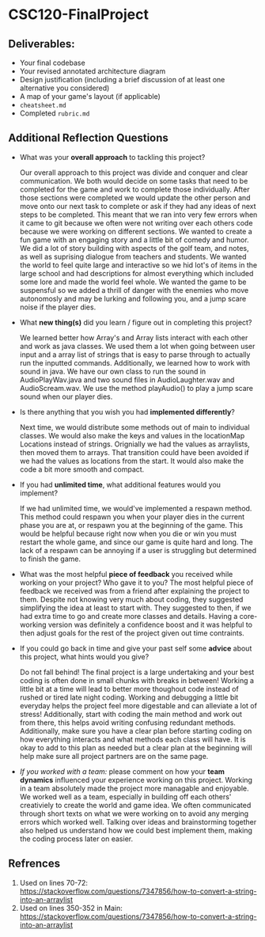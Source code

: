 # CSC120-FinalProject

## Deliverables:
 - Your final codebase
 - Your revised annotated architecture diagram
 - Design justification (including a brief discussion of at least one alternative you considered)
 - A map of your game's layout (if applicable)
 - `cheatsheet.md`
 - Completed `rubric.md`
  
## Additional Reflection Questions
 - What was your **overall approach** to tackling this project?

    Our overall approach to this project was divide and conquer and clear communication. We both would decide on some tasks that need to be completed for the game and work to complete those individually. After those sections were completed we would update the other person and move onto our next task to complete or ask if they had any ideas of next steps to be completed. This meant that we ran into very few errors when it came to git because we often were not writing over each others code because we were working on different sections. We wanted to create a fun game with an engaging story and a little bit of comedy and humor. We did a lot of story building with aspects of the golf team, and notes, as well as suprising dialogue from teachers and students. We wanted the world to feel quite large and interactive so we hid lot's of items in the large school and had descriptions for almost everything which included some lore and made the world feel whole. We wanted the game to be suspensful so we added a thrill of danger with the enemies who move autonomosly and may be lurking and following you, and a jump scare noise if the player dies. 

 - What **new thing(s)** did you learn / figure out in completing this project?

    We learned better how Array's and Array lists interact with each other and work as java classes. We used them a lot when going between user input and a array list of strings that is easy to parse through to actually run the inputted commands. Additionally, we learned how to work with sound in java. We have our own class to run the sound in AudioPlayWav.java and two sound files in AudioLaughter.wav and AudioScream.wav. We use the method playAudio() to play a jump scare sound when our player dies. 

 - Is there anything that you wish you had **implemented differently**?

   Next time, we would distribute some methods out of main to individual classes. We would also make the keys and values in the locationMap Locations instead of strings. Orignially we had the values as arraylists, then moved them to arrays. That transition could have been avoided if we had the values as locations from the start. It would also make the code a bit more smooth and compact. 

 - If you had **unlimited time**, what additional features would you implement?

    If we had unlimited time, we would've implemented a respawn method. This method could respawn you when your player dies in the current phase you are at, or respawn you at the beginning of the game. This would be helpful because right now when you die or win you must restart the whole game, and since our game is quite hard and long. The lack of a respawn can be annoying if a user is struggling but determined to finish the game.

 - What was the most helpful **piece of feedback** you received while working on your project? Who gave it to you?
   The most helpful piece of feedback we received was from a friend after explaining the project to them. Despite not knowing very much about coding, they suggested simplifying the idea at least to start with. They suggested to then, if we had extra time to go and create more classes and details. Having a core-working version was definitely a confidence boost and it was helpful to then adjust goals for the rest of the project given out time contraints.

 - If you could go back in time and give your past self some **advice** about this project, what hints would you give?

    Do not fall behind! The final project is a large undertaking and your best coding is often done in small chunks with breaks in between! Working a little bit at a time will lead to better more thoughout code instead of rushed or tired late night coding. Working and debugging a little bit everyday helps the project feel more digestable and can alleviate a lot of stress! Additionally, start with coding the main method and work out from there, this helps avoid writing confusing redundant methods. Additionally, make sure you have a clear plan before starting coding on how everything interacts and what methods each class will have. It is okay to add to this plan as needed but a clear plan at the beginning will help make sure all project partners are on the same page. 


 - _If you worked with a team:_ please comment on how your **team dynamics** influenced your experience working on this project.
   Working in a team absolutely made the project more managable and enjoyable. We worked well as a team, especially in building off each others' creativiely to create the world and game idea. We often communicated through short texts on what we were working on to avoid any merging errors which worked well. Talking over ideas and brainstorming together also helped us understand how we could best implement them, making the coding process later on easier.

 

 ## Refrences
1. Used on lines 70-72: https://stackoverflow.com/questions/7347856/how-to-convert-a-string-into-an-arraylist  
2. Used on lines 350-352 in Main: https://stackoverflow.com/questions/7347856/how-to-convert-a-string-into-an-arraylist  
